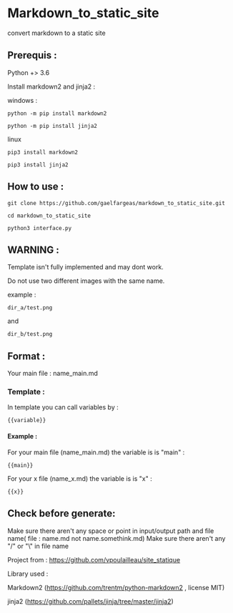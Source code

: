 # Markdown_to_static_site

convert markdown to a static site

## Prerequis :

Python +> 3.6

Install markdown2 and jinja2 :

windows :

    python -m pip install markdown2

    python -m pip install jinja2

linux

    pip3 install markdown2

    pip3 install jinja2

## How to use :

    git clone https://github.com/gaelfargeas/markdown_to_static_site.git

    cd markdown_to_static_site

    python3 interface.py

## WARNING :

Template isn't fully implemented and may dont work.

Do not use two different images with the same name.

example :

    dir_a/test.png

and 

    dir_b/test.png

## Format :

Your main file : name_main.md

### Template :

In template you can call variables by :

    {{variable}}

#### Example :

For your main file (name_main.md) the variable is is "main" :

    {{main}}

For your x file (name_x.md) the variable is is "x" :

    {{x}}    

## Check before generate:

Make sure there aren't any space or point in input/output path and file name( file : name.md not name.somethink.md)
Make sure there aren't any "/" or "\\" in file name

Project from :
https://github.com/vpoulailleau/site_statique


Library used :

Markdown2 (https://github.com/trentm/python-markdown2 , license MIT)

jinja2 (https://github.com/pallets/jinja/tree/master/jinja2)